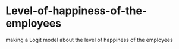 # Level-of-happiness-of-the-employees
making a Logit model about the level of happiness of the employees
